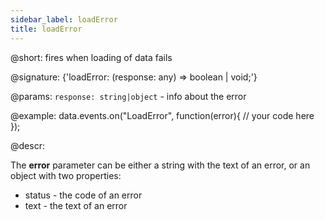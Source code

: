 ```yaml
---
sidebar_label: loadError
title: loadError
---          
```


@short: fires when loading of data fails

@signature: {'loadError: (response: any) => boolean | void;'}

@params:
`response: string|object` - info about the error

@example:
data.events.on("LoadError", function(error){
	// your code here
});

@descr:

The **error** parameter can be either a string with the text of an error, or an object with two properties:

- status - the code of an error
- text - the text of an error
